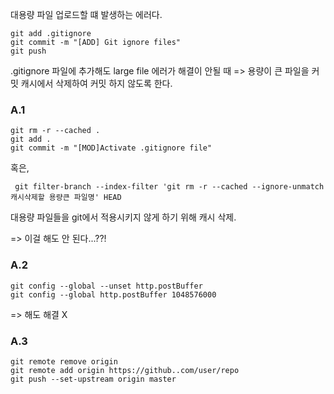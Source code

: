 

대용량 파일 업로드할 떄 발생하는 에러다. 

```
git add .gitignore
git commit -m "[ADD] Git ignore files"
git push
```

.gitignore 파일에 추가해도 large file 에러가 해결이 안될 때
=> 용량이 큰 파일을 커밋 캐시에서 삭제하여 커밋 하지 않도록 한다. 



### A.1 
```
git rm -r --cached .  
git add .
git commit -m "[MOD]Activate .gitignore file"
```

혹은, 

```
 git filter-branch --index-filter 'git rm -r --cached --ignore-unmatch 캐시삭제할 용량큰 파일명' HEAD
```

대용량 파일들을 git에서 적용시키지 않게 하기 위해 캐시 삭제.

=> 이걸 해도 안 된다...??!

### A.2
```
git config --global --unset http.postBuffer
git config --global http.postBuffer 1048576000
```
=> 해도 해결 X


### A.3 
```
git remote remove origin
git remote add origin https://github..com/user/repo
git push --set-upstream origin master
```
